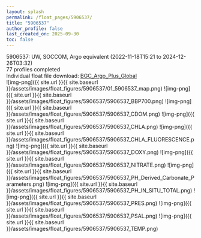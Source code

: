 ```yaml
---
layout: splash
permalink: /float_pages/5906537/
title: "5906537"
author_profile: false
last_created_on: 2025-09-30
toc: false
---
```

 
5906537: UW, SOCCOM, Argo equivalent (2022-11-18T15:21 to 2024-12-26T03:32)\
77 profiles completed\
Individual float file download: [BGC_Argo_Plus_Global](https://ftp.soest.hawaii.edu/bgc_argo_plus/Individual_Floats/outliers_removed/5906537_Sprof_processed.nc)\
![img-png]({{ site.url }}{{ site.baseurl }}/assets/images/float_figures/5906537/01_5906537_map.png)
![img-png]({{ site.url }}{{ site.baseurl }}/assets/images/float_figures/5906537/5906537_BBP700.png)
![img-png]({{ site.url }}{{ site.baseurl }}/assets/images/float_figures/5906537/5906537_CDOM.png)
![img-png]({{ site.url }}{{ site.baseurl }}/assets/images/float_figures/5906537/5906537_CHLA.png)
![img-png]({{ site.url }}{{ site.baseurl }}/assets/images/float_figures/5906537/5906537_CHLA_FLUORESCENCE.png)
![img-png]({{ site.url }}{{ site.baseurl }}/assets/images/float_figures/5906537/5906537_DOXY.png)
![img-png]({{ site.url }}{{ site.baseurl }}/assets/images/float_figures/5906537/5906537_NITRATE.png)
![img-png]({{ site.url }}{{ site.baseurl }}/assets/images/float_figures/5906537/5906537_PH_Derived_Carbonate_Parameters.png)
![img-png]({{ site.url }}{{ site.baseurl }}/assets/images/float_figures/5906537/5906537_PH_IN_SITU_TOTAL.png)
![img-png]({{ site.url }}{{ site.baseurl }}/assets/images/float_figures/5906537/5906537_PRES.png)
![img-png]({{ site.url }}{{ site.baseurl }}/assets/images/float_figures/5906537/5906537_PSAL.png)
![img-png]({{ site.url }}{{ site.baseurl }}/assets/images/float_figures/5906537/5906537_TEMP.png)
